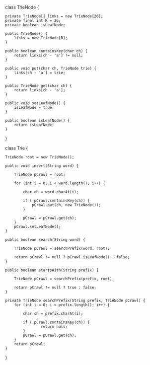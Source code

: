 
class TrieNode {

    private TrieNode[] links = new TrieNode[26];
    private final int R = 26;
    private boolean isLeafNode;
    
    public TrieNode() {
        links = new TrieNode[R];
    }
    
    public boolean containsKey(char ch) {
        return links[ch - 'a'] != null;
    }
    
    public void put(char ch, TrieNode trie) {
        links[ch - 'a'] = trie;
    }
    
    public TrieNode get(char ch) {
        return links[ch - 'a'];
    }
    
    public void setLeafNode() {
        isLeafNode = true;
    }
    
    public boolean isLeafNode() {
        return isLeafNode;
    }

}

class Trie {

    TrieNode root = new TrieNode();
    
    public void insert(String word) {
        
        TrieNode pCrawl = root;
        
        for (int i = 0; i < word.length(); i++) {
            
            char ch = word.charAt(i);
            
            if (!pCrawl.containsKey(ch)) {
                pCrawl.put(ch, new TrieNode());
            }

            pCrawl = pCrawl.get(ch);
        }
        pCrawl.setLeafNode();
    }
    
    public boolean search(String word) {
        
        TrieNode pCrawl = searchPrefix(word, root);
        
        return pCrawl != null ? pCrawl.isLeafNode() : false;
    }
    
    public boolean startsWith(String prefix) {
        
        TrieNode pCrawl = searchPrefix(prefix, root);
        
        return pCrawl != null ? true : false;
    }
    
    private TrieNode searchPrefix(String prefix, TrieNode pCrawl) {
        for (int i = 0; i < prefix.length(); i++) {
            
            char ch = prefix.charAt(i);  
            
            if (!pCrawl.containsKey(ch)) {
                    return null;
            }
            pCrawl = pCrawl.get(ch);
        }
        return pCrawl;
    }
}
